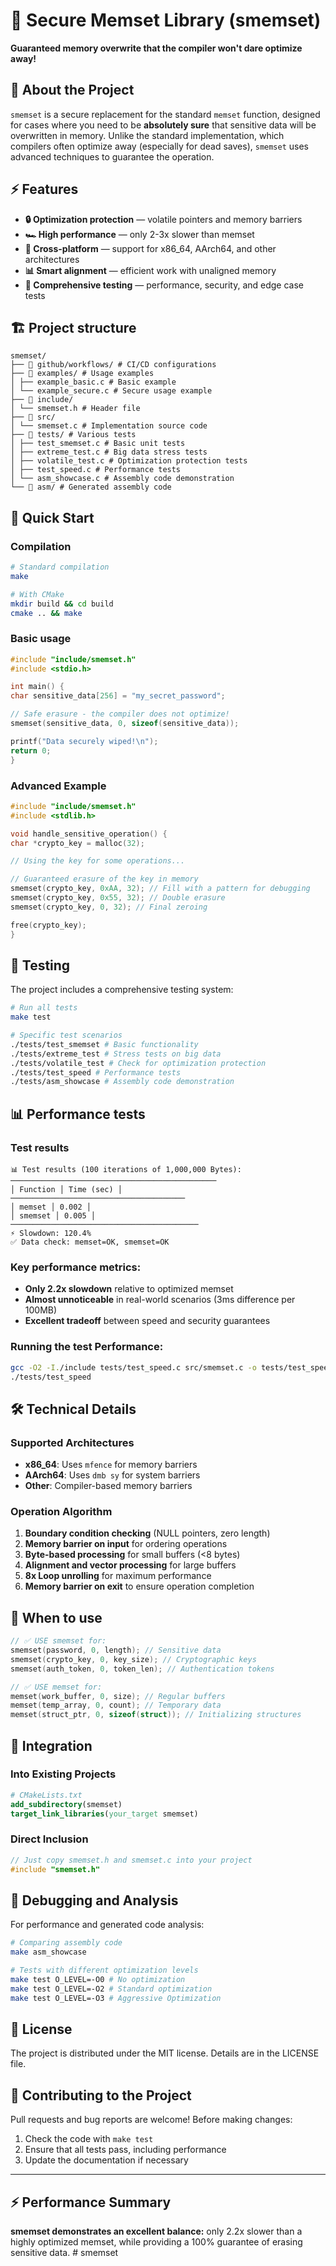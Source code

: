 # 🚀 Secure Memset Library (smemset)

**Guaranteed memory overwrite that the compiler won't dare optimize away!**

## 📖 About the Project

`smemset` is a secure replacement for the standard `memset` function, designed for cases where you need to be **absolutely sure** that sensitive data will be overwritten in memory. Unlike the standard implementation, which compilers often optimize away (especially for dead saves), `smemset` uses advanced techniques to guarantee the operation.

## ⚡ Features

- **🔒 Optimization protection** — volatile pointers and memory barriers
- **🏎️ High performance** — only 2-3x slower than memset
- **🎯 Cross-platform** — support for x86_64, AArch64, and other architectures
- **📊 Smart alignment** — efficient work with unaligned memory
- **🧪 Comprehensive testing** — performance, security, and edge case tests

## 🏗️ Project structure

```
smemset/
├── 📁 github/workflows/ # CI/CD configurations
├── 📁 examples/ # Usage examples
│ ├── example_basic.c # Basic example
│ └── example_secure.c # Secure usage example
├── 📁 include/
│ └── smemset.h # Header file
├── 📁 src/
│ └── smemset.c # Implementation source code
├── 📁 tests/ # Various tests
│ ├── test_smemset.c # Basic unit tests
│ ├── extreme_test.c # Big data stress tests
│ ├── volatile_test.c # Optimization protection tests
│ ├── test_speed.c # Performance tests
│ └── asm_showcase.c # Assembly code demonstration
└── 📁 asm/ # Generated assembly code
```

## 🚀 Quick Start

### Compilation

```bash
# Standard compilation
make

# With CMake
mkdir build && cd build
cmake .. && make
```

### Basic usage

```c
#include "include/smemset.h"
#include <stdio.h>

int main() {
char sensitive_data[256] = "my_secret_password";

// Safe erasure - the compiler does not optimize!
smemset(sensitive_data, 0, sizeof(sensitive_data));

printf("Data securely wiped!\n");
return 0;
}
```

### Advanced Example

```c
#include "include/smemset.h"
#include <stdlib.h>

void handle_sensitive_operation() {
char *crypto_key = malloc(32);

// Using the key for some operations...

// Guaranteed erasure of the key in memory
smemset(crypto_key, 0xAA, 32); // Fill with a pattern for debugging
smemset(crypto_key, 0x55, 32); // Double erasure
smemset(crypto_key, 0, 32); // Final zeroing

free(crypto_key);
}
```

## 🧪 Testing

The project includes a comprehensive testing system:

```bash
# Run all tests
make test

# Specific test scenarios
./tests/test_smemset # Basic functionality
./tests/extreme_test # Stress tests on big data
./tests/volatile_test # Check for optimization protection
./tests/test_speed # Performance tests
./tests/asm_showcase # Assembly code demonstration
```

## 📊 Performance tests

### Test results

```
📊 Test results (100 iterations of 1,000,000 Bytes):
──────────────────────────────────────────────
│ Function │ Time (sec) │
───────────────────────────────────────
│ memset │ 0.002 │
│ smemset │ 0.005 │
──────────────────────────────────────────
⚡ Slowdown: 120.4%
✅ Data check: memset=OK, smemset=OK
```

### Key performance metrics:

- **Only 2.2x slowdown** relative to optimized memset
- **Almost unnoticeable** in real-world scenarios (3ms difference per 100MB)
- **Excellent tradeoff** between speed and security guarantees

### Running the test Performance:

```bash
gcc -O2 -I./include tests/test_speed.c src/smemset.c -o tests/test_speed
./tests/test_speed
```

## 🛠️ Technical Details

### Supported Architectures

- **x86_64**: Uses `mfence` for memory barriers
- **AArch64**: Uses `dmb sy` for system barriers
- **Other**: Compiler-based memory barriers

### Operation Algorithm

1. **Boundary condition checking** (NULL pointers, zero length)
2. **Memory barrier on input** for ordering operations
3. **Byte-based processing** for small buffers (<8 bytes)
4. **Alignment and vector processing** for large buffers
5. **8x Loop unrolling** for maximum performance
6. **Memory barrier on exit** to ensure operation completion

## 🎯 When to use

```c
// ✅ USE smemset for:
smemset(password, 0, length); // Sensitive data
smemset(crypto_key, 0, key_size); // Cryptographic keys
smemset(auth_token, 0, token_len); // Authentication tokens

// ✅ USE memset for:
memset(work_buffer, 0, size); // Regular buffers
memset(temp_array, 0, count); // Temporary data
memset(struct_ptr, 0, sizeof(struct)); // Initializing structures
```

## 🔧 Integration

### Into Existing Projects

```cmake
# CMakeLists.txt
add_subdirectory(smemset)
target_link_libraries(your_target smemset)
```

### Direct Inclusion

```c
// Just copy smemset.h and smemset.c into your project
#include "smemset.h"
```

## 🐛 Debugging and Analysis

For performance and generated code analysis:

```bash
# Comparing assembly code
make asm_showcase

# Tests with different optimization levels
make test O_LEVEL=-O0 # No optimization
make test O_LEVEL=-O2 # Standard optimization
make test O_LEVEL=-O3 # Aggressive Optimization
```

## 📄 License

The project is distributed under the MIT license. Details are in the LICENSE file.

## 🤝 Contributing to the Project

Pull requests and bug reports are welcome! Before making changes:

1. Check the code with `make test`
2. Ensure that all tests pass, including performance
3. Update the documentation if necessary

---

## ⚡ Performance Summary

**smemset demonstrates an excellent balance:** only 2.2x slower than a highly optimized memset, while providing a 100% guarantee of erasing sensitive data. #   s m e m s e t  
 